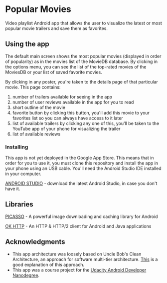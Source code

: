 # Popular Movies

Video playlist Android app that allows the user to visualize the latest or most popular movie trailers and save them as favorites.

## Using the app

The default main screen shows the most popular movies (displayed in order of popularity) as in the movies list of the MovieDB database. By clicking in the options menu, you can see the list of the top-rated movies of the MoviesDB or your list of saved favorite movies.



By clicking in any poster, you're taken to the details page of that particular movie.
This page contains:
  1) number of trailers available for seeing in the app
  2) number of user reviews available in the app for you to read
  3) short outline of the movie
  4) favorite button
      by clicking this button, you'll add this movie to your favorites list so you can always have access to it later
  5) list of available trailers
      by clicking any one of this, you'll be taken to the YouTube app of your phone for visualizing the trailer
  6) list of available reviews 
  
  

### Installing

This app is not yet deployed in the Google App Store. This means that in order for you to use it, you must clone this repository and install the app in your phone using an USB cable.
You'll need the Android Studio IDE installed in your computer.

[ANDROID STUDIO](https://developer.android.com/studio/index.html) - download the latest Android Studio, in case you don't have it.

## Libraries

[PICASSO](http://square.github.io/picasso/) - A powerful image downloading and caching library for Android

[OK HTTP](http://square.github.io/okhttp/) - An HTTP & HTTP/2 client for Android and Java applications

## Acknowledgments

* This app architecture was loosely based on Uncle Bob's Clean Architecture, an approach for software multi-tier architecture. [This](https://8thlight.com/blog/uncle-bob/2012/08/13/the-clean-architecture.html) is a good explanation of this approach.
* This app was a course project for the [Udacity Android Developer Nanodegree](https://www.udacity.com/course/android-developer-nanodegree-by-google--nd801).
